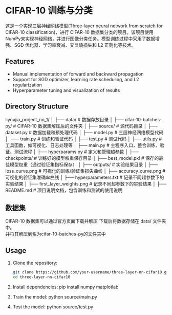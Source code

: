 # CIFAR-10 训练与分类
这是一个实现三层神经网络模型(Three-layer neural network from scratch for CIFAR-10 classification)，进行 CIFAR-10 数据集分类的项目。该项目使用NumPy来实现神经网络，并进行图像分类任务。模型训练过程中采用了数据增强、SGD 优化器、学习率衰减、交叉熵损失和 L2 正则化等技术。

## Features
- Manual implementation of forward and backward propagation
- Support for SGD optimizer, learning rate scheduling, and L2 regularization
- Hyperparameter tuning and visualization of results

## Directory Structure
liyoujia_project_no_1/
│
├── data/                         # 数据存放目录
│   ├── cifar-10-batches-py/      # CIFAR-10 数据集解压后的文件夹
│
├── source/                       # 源代码目录
│   ├── dataset.py                # 数据加载和预处理代码
│   ├── model.py                  # 三层神经网络模型代码
│   ├── train.py                  # 训练和验证代码
│   ├── test.py                   # 测试代码
│   ├── utils.py                  # 工具函数，如可视化、日志处理等
│   ├── main.py                   # 主程序入口，整合训练、验证、测试流程
│   ├── hyperparams.py            # 定义和管理超参数
│
├── checkpoints/                  # 训练好的模型权重保存目录
│   ├── best_model.pkl            # 保存的最佳模型权重（通过验证集指标保存）
│
├── outputs/                      # 实验结果目录
│   ├── loss_curve.png            # 可视化的训练/验证集损失曲线
│   ├── accuracy_curve.png        # 可视化的验证集准确率曲线
│   ├── hyperparameters.txt       # 记录不同超参数下的实验结果
│   ├── first_layer_weights.png   # 记录不同超参数下的实验结果
│
├── README.md                     # 项目说明文档，包含训练和测试的使用说明

## 数据集
CIFAR-10 数据集可以通过官方页面下载并解压
下载后将数据存储在 data/ 文件夹中。  
并将其解压到名为cifar-10-batches-py的文件夹中  

## Usage
1. Clone the repository:
   ```bash
   git clone https://github.com/your-username/three-layer-nn-cifar10.git
   cd three-layer-nn-cifar10
   
3. Install dependencies:
   pip install numpy matplotlab

4. Train the model:
   python source/main.py

5. Test the model:
   python source/test.py


